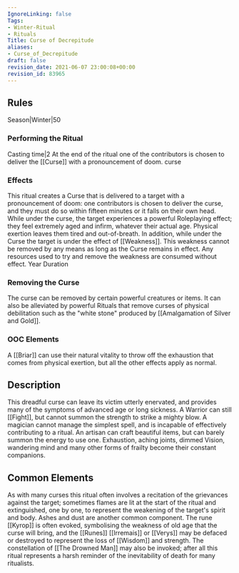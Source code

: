 ```yaml
---
IgnoreLinking: false
Tags:
- Winter-Ritual
- Rituals
Title: Curse of Decrepitude
aliases:
- Curse_of_Decrepitude
draft: false
revision_date: 2021-06-07 23:00:08+00:00
revision_id: 83965
---
```


## Rules
Season|Winter|50
### Performing the Ritual
Casting time|2  At the end of the ritual one of the contributors is chosen to deliver the [[Curse]] with a pronouncement of doom.
curse 
### Effects
This ritual creates a Curse that is delivered to a target with a pronouncement of doom: one contributors is chosen to deliver the curse, and they must do so within fifteen minutes or it falls on their own head. 
While under the curse, the target experiences a powerful Roleplaying effect; they feel extremely aged and infirm, whatever their actual age. Physical exertion leaves them tired and out-of-breath.
In addition, while under the Curse the target is under the effect of [[Weakness]]. This weakness cannot be removed by any means as long as the Curse remains in effect. Any resources used to try and remove the weakness are consumed without effect.
Year Duration
### Removing the Curse
The curse can be removed by certain powerful creatures or items. It can also be alleviated by powerful Rituals that remove curses of physical debilitation such as the "white stone" produced by [[Amalgamation of Silver and Gold]].
### OOC Elements
A [[Briar]] can use their natural vitality to throw off the exhaustion that comes from physical exertion, but all the other effects apply as normal.
## Description
This dreadful curse can leave its victim utterly enervated, and provides many of the symptoms of advanced age or long sickness. A Warrior can still [[Fight]], but cannot summon the strength to strike a mighty blow. A magician cannot manage the simplest spell, and is incapable of effectively contributing to a ritual. An artisan can craft beautiful items, but can barely summon the energy to use one. Exhaustion, aching joints, dimmed Vision, wandering mind and many other forms of frailty become their constant companions.
## Common Elements
As with many curses this ritual often involves a recitation of the grievances against the target; sometimes flames are lit at the start of the ritual and extinguished, one by one, to represent the weakening of the target's spirit and body. Ashes and dust are another common component. The rune [[Kyrop]] is often evoked, symbolising the weakness of old age that the curse will bring, and the [[Runes]] [[Irremais]] or [[Verys]] may be defaced or destroyed to represent the loss of [[Wisdom]] and strength. The constellation of [[The Drowned Man]] may also be invoked; after all this ritual represents a harsh reminder of the inevitability of death for many ritualists.